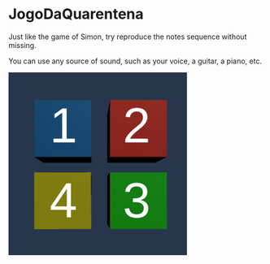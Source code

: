 # JogoDaQuarentena

Just like the game of Simon, try reproduce the notes sequence without missing.

You can use any source of sound, such as your voice, a guitar, a piano, etc.

![Alt text](Simon.png)